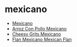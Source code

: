 # mexicano

 * [Mexicano](index/m/mexicano-200399.json)
 * [Arroz Con Pollo Mexicano](index/a/arroz-con-pollo-mexicano.json)
 * [Cheesy Grits Mexicano](index/c/cheesy-grits-mexicano.json)
 * [Flan Mexicano Mexican Flan](index/f/flan-mexicano-mexican-flan.json)
